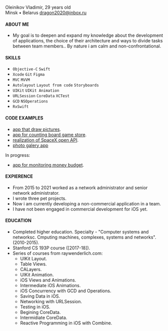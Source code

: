 Oleinikov Vladimir, 29 years old\
Minsk • Belarus
dragon2020@inbox.ru

#### ABOUT ME
   - My goal is to deepen and expand my knowledge about the development of applications, the choice of their architecture and ways to divide tasks between team members.. By nature i am calm and non-confrontational.

#### SKILLS
   - `Objective-C`  `Swift` 
   - `Xcode`  `Git`  `Figma`
   - `MVC`  `MVVM`
   - `Autolayout` `Layout from code` `Storyboards`  
   - `UIKit`  `UIKit Animation`
   - `URLSession`  `CoreData`  `XCTest`
   - `GCD`  `NSOperations`
   - `RxSwift`

#### CODE EXAMPLES
   - [app that draw pictures](https://github.com/virustyt/Drawing-pictures).
   - [app for counting board game store](https://github.com/virustyt/GameCounter).
   - [realization of SpaceX open API](https://github.com/virustyt/SpaceXOpenAPIRealization).
   - [photo galery app](https://github.com/virustyt/MyThirdApp-PhotoGalery)
   
   In progress:
   - [app for monitoring money budget](https://github.com/virustyt/FinanceAdvisor).

#### EXPIERENCE
   - From 2015 to 2021 worked as a network administrator and senior network administrator.
   - I wrote three pet projects.
   - Now i am currently developing a non-commercial application in a team.
   - I have not been engaged in commercial development for iOS yet.

#### EDUCATION
   - Completed higher education. Specialty - "Computer systems and networksc. Сmputing machines, complexes, systems and networks". (2010-2015).
   - Stanford CS 193P course ([2017-18]).
   - Series of courses from raywenderlich.com:
      - UIKit Layout.
      - Table Views. 
      - CALayers.
      - UIKit Animation.
      - iOS Views and Animations.
      - Intermediate iOS Animations.
      - iOS Concurrency with GCD and Operations.
      - Saving Data in iOS.
      - Networking with URLSession.
      - Testing in iOS.
      - Begining CoreData.
      - Intermidiate CoreData.
      - Reactive Programming in iOS with Combine.


